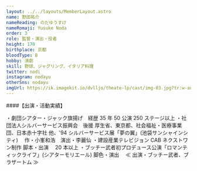 ```yaml
---
layout: ../../layouts/MemberLayout.astro
name: 野田祐介
nameReading: のだゆうすけ
nameRomaji: Yusuke Noda
order: 3
role: 監督・演出・役者
height: 170
birthplace: 京都
bloodType: B
hobby: 演劇
skill: 野球、ジャグリング、イタリア料理
twitter: nodi
instagram: nodayu
otherSns: nodayu
imgUrl: https://ik.imagekit.io/dvlljo/theate-lp/cast/img-03.jpg?tr:w-auto
---
```


####【出演・活動実績】

・劇団シアター・ジャック旗揚げ　経歴 35 年 50 公演 250 ステージ以上
・社団法人シルバーサービス振興会　後援 厚生省、東京都、社会福祉・医療事業団、日本赤十字社 他、'94 シルバーサービス展「夢の翼」(池袋サンシャインシティ)　 作・小峯和浩　演出・李麗仙
・建設産業テレビジョン CAB ネクストワン制作 脚本・出演　 20 本以上
・ブッチー武者初プロデュース公演「ロマンティックライフ」(シアターモリエール) 脚色・演出　 ≪ 出演・ブッチー武者、ブラザートム ≫
